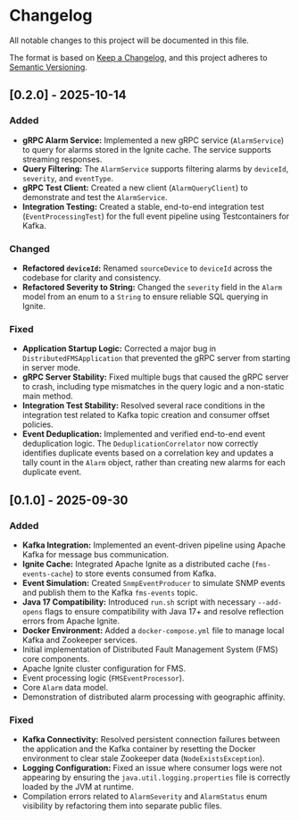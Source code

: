# Changelog

All notable changes to this project will be documented in this file.

The format is based on [Keep a Changelog](https://keepachangelog.com/en/1.0.0/),
and this project adheres to [Semantic Versioning](https://semver.org/spec/v2.0.0.html).

## [0.2.0] - 2025-10-14

### Added
- **gRPC Alarm Service:** Implemented a new gRPC service (`AlarmService`) to query for alarms stored in the Ignite cache. The service supports streaming responses.
- **Query Filtering:** The `AlarmService` supports filtering alarms by `deviceId`, `severity`, and `eventType`.
- **gRPC Test Client:** Created a new client (`AlarmQueryClient`) to demonstrate and test the `AlarmService`.
- **Integration Testing:** Created a stable, end-to-end integration test (`EventProcessingTest`) for the full event pipeline using Testcontainers for Kafka.

### Changed
- **Refactored `deviceId`:** Renamed `sourceDevice` to `deviceId` across the codebase for clarity and consistency.
- **Refactored Severity to String:** Changed the `severity` field in the `Alarm` model from an enum to a `String` to ensure reliable SQL querying in Ignite.

### Fixed
- **Application Startup Logic:** Corrected a major bug in `DistributedFMSApplication` that prevented the gRPC server from starting in server mode.
- **gRPC Server Stability:** Fixed multiple bugs that caused the gRPC server to crash, including type mismatches in the query logic and a non-static main method.
- **Integration Test Stability:** Resolved several race conditions in the integration test related to Kafka topic creation and consumer offset policies.
- **Event Deduplication:** Implemented and verified end-to-end event deduplication logic. The `DeduplicationCorrelator` now correctly identifies duplicate events based on a correlation key and updates a tally count in the `Alarm` object, rather than creating new alarms for each duplicate event.

## [0.1.0] - 2025-09-30

### Added
- **Kafka Integration:** Implemented an event-driven pipeline using Apache Kafka for message bus communication.
- **Ignite Cache:** Integrated Apache Ignite as a distributed cache (`fms-events-cache`) to store events consumed from Kafka.
- **Event Simulation:** Created `SnmpEventProducer` to simulate SNMP events and publish them to the Kafka `fms-events` topic.
- **Java 17 Compatibility:** Introduced `run.sh` script with necessary `--add-opens` flags to ensure compatibility with Java 17+ and resolve reflection errors from Apache Ignite.
- **Docker Environment:** Added a `docker-compose.yml` file to manage local Kafka and Zookeeper services.
- Initial implementation of Distributed Fault Management System (FMS) core components.
- Apache Ignite cluster configuration for FMS.
- Event processing logic (`FMSEventProcessor`).
- Core `Alarm` data model.
- Demonstration of distributed alarm processing with geographic affinity.

### Fixed
- **Kafka Connectivity:** Resolved persistent connection failures between the application and the Kafka container by resetting the Docker environment to clear stale Zookeeper data (`NodeExistsException`).
- **Logging Configuration:** Fixed an issue where consumer logs were not appearing by ensuring the `java.util.logging.properties` file is correctly loaded by the JVM at runtime.
- Compilation errors related to `AlarmSeverity` and `AlarmStatus` enum visibility by refactoring them into separate public files.